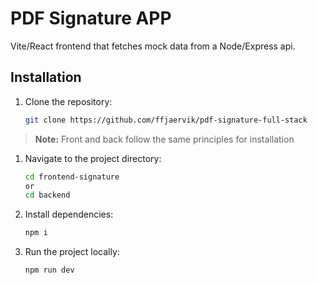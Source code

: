 # PDF Signature APP

Vite/React frontend that fetches mock data from a Node/Express api.

## Installation

1. Clone the repository:

    ```bash
    git clone https://github.com/ffjaervik/pdf-signature-full-stack
    ```

> **Note:** Front and back follow the same principles for installation

1. Navigate to the project directory:
    ```bash
    cd frontend-signature
    or
    cd backend
    ```

2. Install dependencies:
    ```bash
    npm i
    ```

3. Run the project locally:
    ```bash
    npm run dev
    ```


